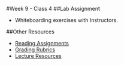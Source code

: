 #Week 9 - Class 4
##Lab Assignment
* Whiteboarding exercises with Instructors.

##Other Resources
* [Reading Assignments](../../Resources/ra-grading-standard/)
* [Grading Rubrics](../../Resources/)
* [Lecture Resources](lecture/)
